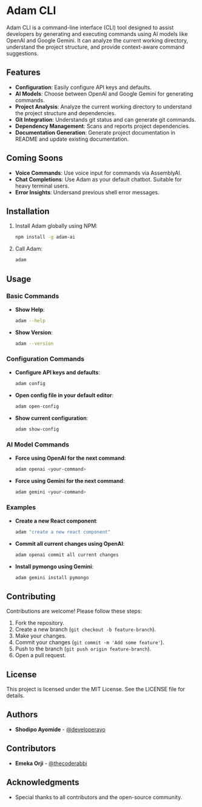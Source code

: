 # Adam CLI

Adam CLI is a command-line interface (CLI) tool designed to assist developers by generating and executing commands using AI models like OpenAI and Google Gemini. It can analyze the current working directory, understand the project structure, and provide context-aware command suggestions.

## Features

- **Configuration**: Easily configure API keys and defaults.
- **AI Models**: Choose between OpenAI and Google Gemini for generating commands.
- **Project Analysis**: Analyze the current working directory to understand the project structure and dependencies.
- **Git Integration**: Understands git status and can generate git commands.
- **Dependency Management**: Scans and reports project dependencies.
- **Documentation Generation**: Generate project documentation in README and update existing documentation.

## Coming Soons

- **Voice Commands**: Use voice input for commands via AssemblyAI.
- **Chat Completions**: Use Adam as your default chatbot. Suitable for heavy terminal users.
- **Error Insights**: Undersand previous shell error messages.

## Installation

1. Install Adam globally using NPM:
   ```sh
   npm install -g adam-ai
   ```

2. Call Adam:
   ```sh
   adam
   ```

## Usage

### Basic Commands

- **Show Help**:
  ```sh
  adam --help
  ```

- **Show Version**:
  ```sh
  adam --version
  ```

### Configuration Commands

- **Configure API keys and defaults**:
  ```sh
  adam config
  ```

- **Open config file in your default editor**:
  ```sh
  adam open-config
  ```

- **Show current configuration**:
  ```sh
  adam show-config
  ```

### AI Model Commands

- **Force using OpenAI for the next command**:
  ```sh
  adam openai <your-command>
  ```

- **Force using Gemini for the next command**:
  ```sh
  adam gemini <your-command>
  ```

### Examples

- **Create a new React component**:
  ```sh
  adam "create a new react component"
  ```

- **Commit all current changes using OpenAI**:
  ```sh
  adam openai commit all current changes
  ```

- **Install pymongo using Gemini**:
  ```sh
  adam gemini install pymongo
  ```

## Contributing

Contributions are welcome! Please follow these steps:

1. Fork the repository.
2. Create a new branch (`git checkout -b feature-branch`).
3. Make your changes.
4. Commit your changes (`git commit -m 'Add some feature'`).
5. Push to the branch (`git push origin feature-branch`).
6. Open a pull request.

## License

This project is licensed under the MIT License. See the LICENSE file for details.

## Authors

- **Shodipo Ayomide** - [@developerayo](https://x.com/developerayo)

## Contributors

- **Emeka Orji** - [@thecoderabbi](https://x.com/thecoderabbi)

## Acknowledgments

- Special thanks to all contributors and the open-source community.
